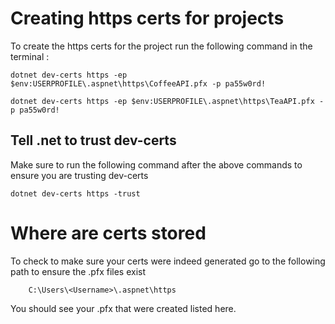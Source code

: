 # Creating https certs for projects

To create the https certs for the project run the following command in the terminal :

    dotnet dev-certs https -ep $env:USERPROFILE\.aspnet\https\CoffeeAPI.pfx -p pa55w0rd!

    dotnet dev-certs https -ep $env:USERPROFILE\.aspnet\https\TeaAPI.pfx -p pa55w0rd!

## Tell .net to trust dev-certs

Make sure to run the following command after the above commands to ensure you are trusting
dev-certs

    dotnet dev-certs https -trust

# Where are certs stored

To check to make sure your certs were indeed generated go to the following path to ensure
the .pfx files exist

        C:\Users\<Username>\.aspnet\https

You should see your .pfx that were created listed here.
